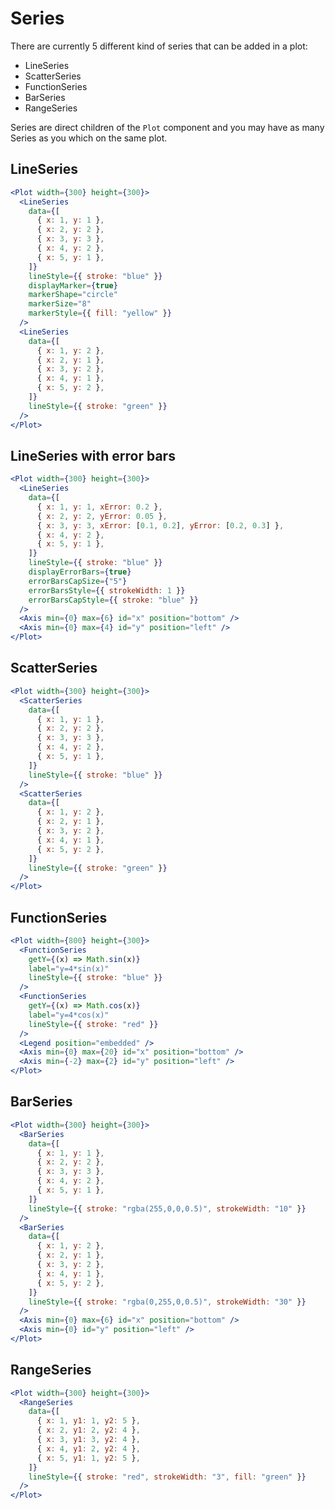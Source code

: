 # Series

There are currently 5 different kind of series that can be added in a plot:

- LineSeries
- ScatterSeries
- FunctionSeries
- BarSeries
- RangeSeries

Series are direct children of the `Plot` component and you may have as many Series as you which on the same plot.

## LineSeries

```jsx live
<Plot width={300} height={300}>
  <LineSeries
    data={[
      { x: 1, y: 1 },
      { x: 2, y: 2 },
      { x: 3, y: 3 },
      { x: 4, y: 2 },
      { x: 5, y: 1 },
    ]}
    lineStyle={{ stroke: "blue" }}
    displayMarker={true}
    markerShape="circle"
    markerSize="8"
    markerStyle={{ fill: "yellow" }}
  />
  <LineSeries
    data={[
      { x: 1, y: 2 },
      { x: 2, y: 1 },
      { x: 3, y: 2 },
      { x: 4, y: 1 },
      { x: 5, y: 2 },
    ]}
    lineStyle={{ stroke: "green" }}
  />
</Plot>
```

## LineSeries with error bars

```jsx live
<Plot width={300} height={300}>
  <LineSeries
    data={[
      { x: 1, y: 1, xError: 0.2 },
      { x: 2, y: 2, yError: 0.05 },
      { x: 3, y: 3, xError: [0.1, 0.2], yError: [0.2, 0.3] },
      { x: 4, y: 2 },
      { x: 5, y: 1 },
    ]}
    lineStyle={{ stroke: "blue" }}
    displayErrorBars={true}
    errorBarsCapSize={"5"}
    errorBarsStyle={{ strokeWidth: 1 }}
    errorBarsCapStyle={{ stroke: "blue" }}
  />
  <Axis min={0} max={6} id="x" position="bottom" />
  <Axis min={0} max={4} id="y" position="left" />
</Plot>
```

## ScatterSeries

```jsx live
<Plot width={300} height={300}>
  <ScatterSeries
    data={[
      { x: 1, y: 1 },
      { x: 2, y: 2 },
      { x: 3, y: 3 },
      { x: 4, y: 2 },
      { x: 5, y: 1 },
    ]}
    lineStyle={{ stroke: "blue" }}
  />
  <ScatterSeries
    data={[
      { x: 1, y: 2 },
      { x: 2, y: 1 },
      { x: 3, y: 2 },
      { x: 4, y: 1 },
      { x: 5, y: 2 },
    ]}
    lineStyle={{ stroke: "green" }}
  />
</Plot>
```

## FunctionSeries

```jsx live
<Plot width={800} height={300}>
  <FunctionSeries
    getY={(x) => Math.sin(x)}
    label="y=4*sin(x)"
    lineStyle={{ stroke: "blue" }}
  />
  <FunctionSeries
    getY={(x) => Math.cos(x)}
    label="y=4*cos(x)"
    lineStyle={{ stroke: "red" }}
  />
  <Legend position="embedded" />
  <Axis min={0} max={20} id="x" position="bottom" />
  <Axis min={-2} max={2} id="y" position="left" />
</Plot>
```

## BarSeries

```jsx live
<Plot width={300} height={300}>
  <BarSeries
    data={[
      { x: 1, y: 1 },
      { x: 2, y: 2 },
      { x: 3, y: 3 },
      { x: 4, y: 2 },
      { x: 5, y: 1 },
    ]}
    lineStyle={{ stroke: "rgba(255,0,0,0.5)", strokeWidth: "10" }}
  />
  <BarSeries
    data={[
      { x: 1, y: 2 },
      { x: 2, y: 1 },
      { x: 3, y: 2 },
      { x: 4, y: 1 },
      { x: 5, y: 2 },
    ]}
    lineStyle={{ stroke: "rgba(0,255,0,0.5)", strokeWidth: "30" }}
  />
  <Axis min={0} max={6} id="x" position="bottom" />
  <Axis min={0} id="y" position="left" />
</Plot>
```

## RangeSeries

```jsx live
<Plot width={300} height={300}>
  <RangeSeries
    data={[
      { x: 1, y1: 1, y2: 5 },
      { x: 2, y1: 2, y2: 4 },
      { x: 3, y1: 3, y2: 4 },
      { x: 4, y1: 2, y2: 4 },
      { x: 5, y1: 1, y2: 5 },
    ]}
    lineStyle={{ stroke: "red", strokeWidth: "3", fill: "green" }}
  />
</Plot>
```
